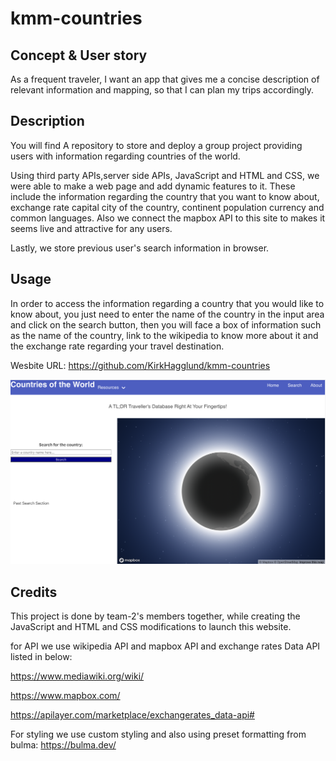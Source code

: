 # kmm-countries

## Concept & User story

As a frequent traveler, I want an app that gives me a concise description of relevant information and mapping, so that I can plan my trips accordingly.

## Description

You will find A repository to store and deploy a group project providing users with information regarding countries of the world.

Using third party APIs,server side APIs, JavaScript and HTML and CSS, we were able to make a web page and add dynamic features to it. These include the information regarding the country that you want to know about, exchange rate capital city of the country, continent population currency and common languages. Also we connect the mapbox API to this site to makes it seems live and attractive for any users.

Lastly, we store previous user's search information in browser.

## Usage

In order to access the information regarding a country that you would like to know about, you just need to enter the name of the country in the input area and click on the search button, then you will face a box of information such as the name of the country, link to the wikipedia to know more about it and the exchange rate regarding your travel destination.

Wesbite URL: https://github.com/KirkHagglund/kmm-countries

![Alt text](assets/Screen%20Shot%20of%20the%20page.png)

## Credits

This project is done by team-2's members together, while creating the JavaScript and HTML and CSS modifications to launch this website.

for API we use wikipedia API and mapbox API and exchange rates Data API listed in below:

https://www.mediawiki.org/wiki/

https://www.mapbox.com/

https://apilayer.com/marketplace/exchangerates_data-api#

For styling we use custom styling and also using preset formatting from bulma: https://bulma.dev/
